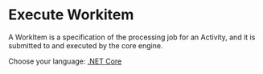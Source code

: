 # Execute Workitem

A WorkItem is a specification of the processing job for an Activity, and it is submitted to and executed by the core engine.

Choose your language: [.NET Core](designautomation/workitem/netcore)